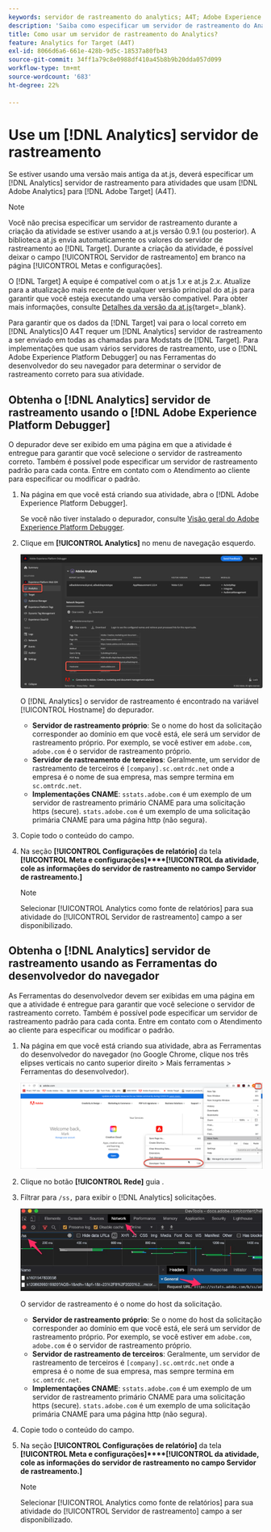 ```yaml
---
keywords: servidor de rastreamento do analytics; A4T; Adobe Experience Cloud Debugger; Adobe Experience Platform Debugger; fonte de relatórios; ferramentas do desenvolvedor
description: 'Saiba como especificar um servidor de rastreamento do Analytics para atividades que usam o Analytics para [!DNL Target] (A4T) se estiver usando uma versão mais antiga da at.js. '
title: Como usar um servidor de rastreamento do Analytics?
feature: Analytics for Target (A4T)
exl-id: 8066d6a6-661e-428b-9d5c-18537a80fb43
source-git-commit: 34ff1a79c8e0988df410a45b8b9b20dda057d099
workflow-type: tm+mt
source-wordcount: '683'
ht-degree: 22%

---
```


# Use um [!DNL Analytics] servidor de rastreamento

Se estiver usando uma versão mais antiga da at.js, deverá especificar um [!DNL Analytics] servidor de rastreamento para atividades que usam [!DNL Adobe Analytics] para [!DNL Adobe Target] (A4T).

>[!NOTE]
>
>Você não precisa especificar um servidor de rastreamento durante a criação da atividade se estiver usando a at.js versão 0.9.1 (ou posterior). A biblioteca at.js envia automaticamente os valores do servidor de rastreamento ao [!DNL Target]. Durante a criação da atividade, é possível deixar o campo [!UICONTROL Servidor de rastreamento] em branco na página [!UICONTROL Metas e configurações].
>
>O [!DNL Target] A equipe é compatível com o at.js 1.*x* e at.js 2.*x*. Atualize para a atualização mais recente de qualquer versão principal do at.js para garantir que você esteja executando uma versão compatível. Para obter mais informações, consulte [Detalhes da versão da at.js](https://developer.adobe.com/target/implement/client-side/atjs/target-atjs-versions/){target=_blank}.

Para garantir que os dados da [!DNL Target] vai para o local correto em [!DNL Analytics]O A4T requer um [!DNL Analytics] servidor de rastreamento a ser enviado em todas as chamadas para Modstats de [!DNL Target]. Para implementações que usam vários servidores de rastreamento, use o [!DNL Adobe Experience Platform Debugger] ou nas Ferramentas do desenvolvedor do seu navegador para determinar o servidor de rastreamento correto para sua atividade.

## Obtenha o [!DNL Analytics] servidor de rastreamento usando o [!DNL Adobe Experience Platform Debugger]

O depurador deve ser exibido em uma página em que a atividade é entregue para garantir que você selecione o servidor de rastreamento correto. Também é possível pode especificar um servidor de rastreamento padrão para cada conta. Entre em contato com o Atendimento ao cliente para especificar ou modificar o padrão.

1. Na página em que você está criando sua atividade, abra o [!DNL Adobe Experience Platform Debugger].

   Se você não tiver instalado o depurador, consulte [Visão geral do Adobe Experience Platform Debugger](https://experienceleague.adobe.com/docs/platform-learn/data-collection/debugger/overview.html).

1. Clique em **[!UICONTROL Analytics]** no menu de navegação esquerdo.

   ![](assets/Screen_DebuggerTrackServ.png)

   O [!DNL Analytics] o servidor de rastreamento é encontrado na variável [!UICONTROL Hostname] do depurador.

   * **Servidor de rastreamento próprio**: Se o nome do host da solicitação corresponder ao domínio em que você está, ele será um servidor de rastreamento próprio. Por exemplo, se você estiver em `adobe.com`, `adobe.com` é o servidor de rastreamento próprio.
   * **Servidor de rastreamento de terceiros**: Geralmente, um servidor de rastreamento de terceiros é `[company].sc.omtrdc.net` onde a empresa é o nome de sua empresa, mas sempre termina em `sc.omtrdc.net`.
   * **Implementações CNAME**: `sstats.adobe.com` é um exemplo de um servidor de rastreamento primário CNAME para uma solicitação https (secure). `stats.adobe.com` é um exemplo de uma solicitação primária CNAME para uma página http (não segura).

1. Copie todo o conteúdo do campo.

1. Na seção **[!UICONTROL Configurações de relatório]** da tela **[!UICONTROL Meta e configurações]****[!UICONTROL da atividade, cole as informações do servidor de rastreamento no campo Servidor de rastreamento.]**

   >[!NOTE]
   >
   >Selecionar [!UICONTROL Analytics como fonte de relatórios] para sua atividade do [!UICONTROL Servidor de rastreamento] campo a ser disponibilizado.

## Obtenha o [!DNL Analytics] servidor de rastreamento usando as Ferramentas do desenvolvedor do navegador

As Ferramentas do desenvolvedor devem ser exibidas em uma página em que a atividade é entregue para garantir que você selecione o servidor de rastreamento correto. Também é possível pode especificar um servidor de rastreamento padrão para cada conta. Entre em contato com o Atendimento ao cliente para especificar ou modificar o padrão.

1. Na página em que você está criando sua atividade, abra as Ferramentas do desenvolvedor do navegador (no Google Chrome, clique nos três elipses verticais no canto superior direito > Mais ferramentas > Ferramentas do desenvolvedor).

   ![Ferramentas de desenvolvedor do Chrome](/help/main/c-integrating-target-with-mac/a4t/assets/chrome-dev-tools.png)

1. Clique no botão **[!UICONTROL Rede]** guia .

1. Filtrar para `/ss,` para exibir o [!DNL Analytics] solicitações.

   ![Ferramentas de desenvolvedor do Chrome com pesquisa /ss](/help/main/c-integrating-target-with-mac/a4t/assets/chrome-search.png)

   O servidor de rastreamento é o nome do host da solicitação.

   * **Servidor de rastreamento próprio**: Se o nome do host da solicitação corresponder ao domínio em que você está, ele será um servidor de rastreamento próprio. Por exemplo, se você estiver em `adobe.com`, `adobe.com` é o servidor de rastreamento próprio.
   * **Servidor de rastreamento de terceiros**: Geralmente, um servidor de rastreamento de terceiros é `[company].sc.omtrdc.net` onde a empresa é o nome de sua empresa, mas sempre termina em `sc.omtrdc.net`.
   * **Implementações CNAME**: `sstats.adobe.com` é um exemplo de um servidor de rastreamento primário CNAME para uma solicitação https (secure). `stats.adobe.com` é um exemplo de uma solicitação primária CNAME para uma página http (não segura).

1. Copie todo o conteúdo do campo.

1. Na seção **[!UICONTROL Configurações de relatório]** da tela **[!UICONTROL Meta e configurações]****[!UICONTROL da atividade, cole as informações do servidor de rastreamento no campo Servidor de rastreamento.]**

   >[!NOTE]
   >
   >Selecionar [!UICONTROL Analytics como fonte de relatórios] para sua atividade do [!UICONTROL Servidor de rastreamento] campo a ser disponibilizado.
